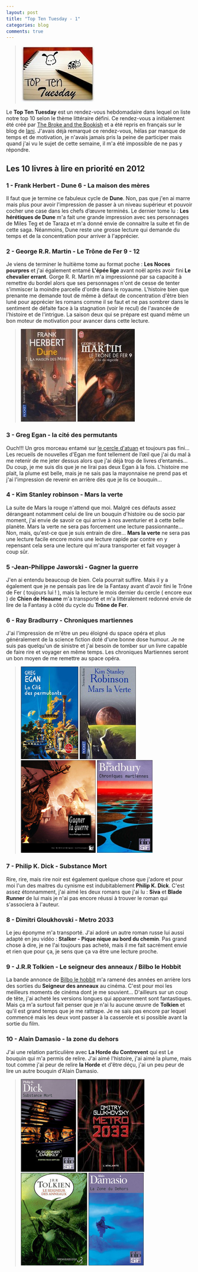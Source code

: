 ```yaml
---
layout: post
title: "Top Ten Tuesday - 1"
categories: blog
comments: true
---
```


> ![Top Ten Tuesday](https://github.com/homeostasie/bouquins/raw/master/_pics/blog/2012/03-ttt.jpg)

Le **Top Ten Tuesday** est un rendez-vous hebdomadaire dans lequel on liste notre top 10 selon le thème littéraire défini. Ce rendez-vous a initialement été créé par [The Broke and the Bookish](http://brokeandbookish.blogspot.com/) et a été repris en français sur le blog de [Iani](http://lectures-iani.blogspot.com/). J'avais déjà remarqué ce rendez-vous, hélas par manque de temps et de motivation, je n'avais jamais pris la peine de participer mais quand j'ai vu le sujet de cette semaine, il m'a été impossible de ne pas y répondre.

## Les 10 livres à lire en priorité en 2012

### 1 - Frank Herbert - Dune 6 - La maison des mères

Il faut que je termine ce fabuleux cycle de **Dune**. Non, pas que j'en ai marre mais plus pour avoir l'impression de passer à un niveau supérieur et pouvoir cocher une case dans les chefs d’œuvre terminés. Le dernier tome lu : **Les hérétiques de Dune** m'a fait une grande impression avec ses personnages de Miles Teg et de Taraza et m'a donné envie de connaitre la suite et fin de cette saga. Néanmoins, Dune reste une grosse lecture qui demande du temps et de la concentration pour arriver à l'apprécier.

### 2 - George R.R. Martin - Le Trône de Fer 9 - 12

Je viens de terminer le huitième tome au format poche : **Les Noces pourpres** et j'ai également entamé **L'épée lige** avant noël après avoir fini **Le chevalier errant**. Gorge R. R. Martin m'a impressionné par sa capacité à remettre du bordel alors que ses personnages n'ont de cesse de tenter s’immiscer la moindre parcelle d'ordre dans le royaume. L'histoire bien que prenante me demande tout de même à défaut de concentration d'être bien luné pour apprécier les romans comme il se faut et ne pas sombrer dans le sentiment de défaite face à la stagnation (voir le recul) de l'avancée de l'histoire et de l'intrigue. La saison deux qui se prépare est quand même un bon moteur de motivation pour avancer dans cette lecture.

> ![Dune](https://github.com/homeostasie/bouquins/raw/master/_pics/blog/2012/03-ttt-1.jpg) ![Trône de Fer](https://github.com/homeostasie/bouquins/raw/master/_pics/blog/2012/03-ttt-2.jpg)

### 3 - Greg Egan - la cité des permutants

Ouch!!! Un gros morceau entamé sur [le cercle d'atuan](http://lecercle.atuan.org/) et toujours pas fini... Les recueils de nouvelles d'Egan me font tellement de l’œil que j'ai du mal à me retenir de me jeter dessus alors que j'ai déjà trop de livres d’entamés... Du coup, je me suis dis que je ne lirai pas deux Egan à la fois. L'histoire me plait, la plume est belle, mais je ne sais pas la mayonnaise ne prend pas et j'ai l'impression de revenir en arrière dès que je lis ce bouquin...

### 4 - Kim Stanley robinson - Mars la verte

La suite de Mars la rouge n'attend que moi. Malgré ces défauts assez dérangeant notamment celui de lire un bouquin d'histoire ou de socio par moment, j'ai envie de savoir ce qui arrive à nos aventurier et à cette belle planète. Mars la verte ne sera pas forcement une lecture passionnante... Non, mais, qu'est-ce que je suis entrain de dire... **Mars la verte** ne sera pas une lecture facile encore moins une lecture rapide par contre en y repensant cela sera une lecture qui m'aura transporter et fait voyager à coup sûr.

### 5 -Jean-Philippe Jaworski - Gagner la guerre

J'en ai entendu beaucoup de bien. Cela pourrait suffire. Mais il y a également que je ne pensais pas lire de la Fantasy avant d'avoir fini le Trône de Fer</a> ( toujours lui ! ), mais la lecture le mois dernier du cercle ( encore eux ) de **Chien de Heaume** m'a transporté et m'a littéralement redonné envie de lire de la Fantasy à côté du cycle du **Trône de Fer**.

### 6 - Ray Bradburry - Chroniques martiennes
J'ai l'impression de m'être un peu éloigné du space opéra et plus généralement de la science fiction doté d'une bonne dose humour. Je ne suis pas quelqu'un de sinistre et j'ai besoin de tomber sur un livre capable de faire rire et voyager en même temps. Les chroniques Martiennes seront un bon moyen de me remettre au space opéra.

> ![Cité des permutants](https://github.com/homeostasie/bouquins/raw/master/_pics/blog/2012/03-ttt-3.jpg) ![Mars la verte](https://github.com/homeostasie/bouquins/raw/master/_pics/blog/2012/03-ttt-4.jpg) ![Gagner la guerre](https://github.com/homeostasie/bouquins/raw/master/_pics/blog/2012/03-ttt-5.jpg) ![Chroniques Martiennes](https://github.com/homeostasie/bouquins/raw/master/_pics/blog/2012/03-ttt-6.jpg) 

### 7 - Philip K. Dick - Substance Mort
Rire, rire, mais rire noir est également quelque chose que j'adore et pour moi l'un des maitres du cynisme est indubitablement **Philip K. Dick**. C'est assez étonnamment, j'ai aimé les deux romans que j'ai lu : **Siva** et **Blade Runner** de lui mais je n'ai pas encore réussi à trouver le roman qui s'associera à l'auteur.

### 8 - Dimitri Gloukhovski - Metro 2033
Le jeu éponyme m'a transporté. J'ai adoré un autre roman russe lui aussi adapté en jeu vidéo : **Stalker - Pique nique au bord du chemin**. Pas grand chose à dire, je ne l'ai toujours pas acheté, mais il me fait sacrément envie et rien que pour ça, je sens que ça va être une lecture proche.

### 9 - J.R.R Tolkien - Le seigneur des anneaux / Bilbo le Hobbit
La bande annonce de [Bilbo le hobbit](http://www.youtube.com/watch?v=fvqIXzc6Uxo) m'a ramené des années en arrière lors des sorties du **Seigneur des anneaux** au cinéma. C'est pour moi les meilleurs moments de cinéma dont je me souvient... D'ailleurs sur un coup de tête, j'ai acheté les versions longues qui apparemment sont fantastiques. Mais ça m'a surtout fait penser que je n'ai lu aucune œuvre de **Tolkien** et qu'il est grand temps que je me rattrape. Je ne sais pas encore par lequel commencé mais les deux vont passer à la casserole et si possible avant la sortie du film.

### 10 - Alain Damasio - la zone du dehors
J'ai une relation particulière avec **La Horde du Contrevent** qui est Le bouquin qui m'a permis de relire. J'ai aimé l'histoire, j'ai aimé la plume, mais tout comme j'ai peur de relire **la Horde** et d'être déçu, j'ai un peu peur de lire un autre bouquin d'Alain Damasio.

> ![Substance Mort](https://github.com/homeostasie/bouquins/raw/master/_pics/blog/2012/03-ttt-7.jpg) ![Metro 2033](https://github.com/homeostasie/bouquins/raw/master/_pics/blog/2012/03-ttt-8.jpg) ![Tolkien](https://github.com/homeostasie/bouquins/raw/master/_pics/blog/2012/03-ttt-9.jpg) ![Zone du dehors](https://github.com/homeostasie/bouquins/raw/master/_pics/blog/2012/03-ttt-10.jpg)
